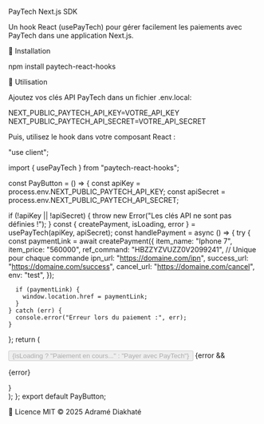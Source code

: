 PayTech Next.js SDK

Un hook React (usePayTech) pour gérer facilement les paiements avec PayTech dans une application Next.js.

🚀 Installation

npm install paytech-react-hooks

📌 Utilisation

Ajoutez vos clés API PayTech dans un fichier .env.local:

NEXT_PUBLIC_PAYTECH_API_KEY=VOTRE_API_KEY
NEXT_PUBLIC_PAYTECH_API_SECRET=VOTRE_API_SECRET

Puis, utilisez le hook dans votre composant React :


"use client";

import { usePayTech } from "paytech-react-hooks";

const PayButton = () => {
  const apiKey = process.env.NEXT_PUBLIC_PAYTECH_API_KEY;
  const apiSecret = process.env.NEXT_PUBLIC_PAYTECH_API_SECRET;

  if (!apiKey || !apiSecret) {
    throw new Error("Les clés API ne sont pas définies !");
  }
  const { createPayment, isLoading, error } = usePayTech(apiKey, apiSecret);
  const handlePayment = async () => {
    try {
      const paymentLink = await createPayment({
        item_name: "Iphone 7",
        item_price: "560000",
        ref_command: "HBZZYZVUZZ0V2099241", // Unique pour chaque commande
        ipn_url: "https://domaine.com/ipn",
        success_url: "https://domaine.com/success",
        cancel_url: "https://domaine.com/cancel",
        env: "test",
      });

      if (paymentLink) {
        window.location.href = paymentLink;
      }
    } catch (err) {
      console.error("Erreur lors du paiement :", err);
    }
  };
  return (
    <div>
      <button onClick={handlePayment} disabled={isLoading}>
        {isLoading ? "Paiement en cours..." : "Payer avec PayTech"}
      </button>
      {error && <p className="text-[#FF0000]">{error}</p>}
    </div>
  );
};
export default PayButton;


📜 Licence
MIT © 2025 Adramé Diakhaté